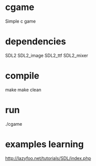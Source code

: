 # cgame
Simple c game

# dependencies
SDL2
SDL2_image
SDL2_ttf
SDL2_mixer

# compile
make 
make clean

# run
./cgame

# examples learning
http://lazyfoo.net/tutorials/SDL/index.php
